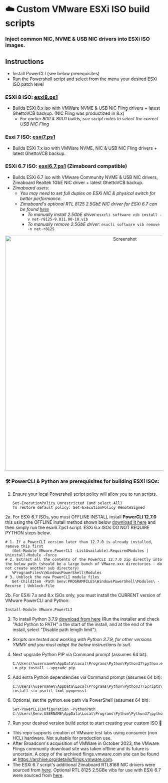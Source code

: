 # ☁️ Custom VMware ESXi ISO build scripts

### Inject common NIC, NVME & USB NIC drivers into ESXi ISO images.

## Instructions
 - Install PowerCLI (see below prerequisites)
 - Run the Powershell script and select from the menu your desired ESXi ISO patch level 

### ESXi 8 ISO: [esxi8.ps1](https://github.com/itiligent/ESXi-Custom-ISO/blob/main/esxi8.ps1) 
- Builds ESXi 8.x iso with VMWare NVME & USB NIC Fling drivers + latest GhettoVCB backup. (NIC Fling was productized in 8.x)
	- _For earlier 800 & 80U1 builds, see script notes to select the correct USB NIC Fling_

### Esxi 7 ISO: [esxi7.ps1](https://github.com/itiligent/ESXi-Custom-ISO/blob/main/esxi7.ps1)
- Builds ESXi 7.x iso with VMWare NVME, NIC & USB NIC Fling drivers + latest GhettoVCB backup.

### ESXi 6.7 ISO: [esxi6.7.ps1](https://raw.githubusercontent.com/itiligent/ESXi-Custom-ISO/main/esxi6.7.ps1) (Zimaboard compatible)
- Builds ESXi 6.7 iso with VMware Community NVME & USB NIC drivers, Zimaboard Realtek 1GbE NIC driver + latest GhettoVCB backup.
- _Zimaboard users:_
  - _You may need to set full duplex on ESXi NIC & physical switch for better performance._
  - _Zimaboard's optional RTL 8125 2.5GbE NIC driver for ESXi 6.7 can be found [here](https://github.com/itiligent/ESXi-Custom-ISO/raw/main/6.7-drivers/net-r8125-9.011.00-10.vib)_
    - _To manually install 2.5GbE driver:_`esxcli software vib install -v net-r8125-9.011.00-10.vib`
    - _To manually remove 2.5GbE driver:_ `esxcli software vib remove -n net-r8125`
  
<p align="center">
  <img src="https://github.com/itiligent/ESXi-Custom-ISO/blob/main/6.7-drivers/esxi-zimaboard-screenshot.PNG" width="750" alt="Screenshot">
</p>

### 🛠️ PowerCLI & Python are prerequisites for building ESXi ISOs:

1. Ensure your local Powershell script policy will allow you to run scripts.
   ```
   Set-ExecutionPolicy Unrestricted (and select All)
   To restore default policy: Set-ExecutionPolicy RemoteSigned
   ````

2a. For ESXi 6.7 ISOs, you must OFFLINE INSTALL install **PowerCLI 12.7.0**  this using the OFFLINE install method shown below [download it here](https://developer.vmware.com/web/tool/12.7.0/vmware-powercli/) and then simply run the esxi6.7.ps1 script. ESXi 6.x ISOs DO NOT REQUIRE PYTHON steps below. 
   ```
   # 1. If a PowerCLI version later than 12.7.0 is already installed, remove this first
      (Get-Module VMware.PowerCLI -ListAvailable).RequiredModules | Uninstall-Module -Force
   # 2. Extract all the contents of the PowerCLI 12.7.0 zip directly into the below path (should be a large bunch of VMware.xxx directories - do not create another sub directory)
      %ProgramFiles%\WindowsPowerShell\Modules 
   # 3. Unblock the new PowerCLI module files  
      Get-ChildItem -Path $env:PROGRAMFILES\WindowsPowerShell\Modules\ -Recurse | Unblock-File 
```

2b. For ESXi 7.x and 8.x ISOs only, you must install the CURRENT version of VMware PowerCLI and Python:
   ```
   Install-Module VMware.PowerCLI
   ```
 
3. To install Python 3.7.9 [download from here](https://www.python.org/downloads/release/python-379/) (Run the installer and check "Add Python to PATH" a the start of the install, and at the end of the install, select "Disable path length limit"). 
  - _Scripts are tested and working with Python 3.7.9, for other versions YMMV and you must adapt the below instructions to suit._


4. Next upgrade Python PIP via Command prompt (assumes 64 bit):
   ```
   C:\Users\%username%\AppData\Local\Programs\Python\Python37\python.exe -m pip install --upgrade pip
   ```
5. Add extra Python dependencies via Command prompt (assumes 64 bit):
   ```
   C:\Users\%username%\AppData\Local\Programs\Python\Python37\Scripts\pip3.7.exe install six psutil lxml pyopenssl
   ```

6. Optional, set the python.exe path via PowerShell (assumes 64 bit):
   ```
   Set-PowerCLIConfiguration -PythonPath C:\Users\$env:USERNAME\AppData\Local\Programs\Python\Python37\python.exe
   ```

7. Run your desired version build script to start creating your custom ISO 🚀


- This repo supports creation of VMware test labs using consumer (non HCL) hardware. Not suitable for production use.
- After Broadcom's acquisition of VMWare in October 2023, the VMware Flings community download site was taken offline and its future is uncertain. A copy of the archived flings.vmware.com site can be found at https://archive.org/details/flings.vmware.com.
- The ESXi 6.7 script's additional Zimaboard RTL8168 NIC drivers were sourced from [here](https://vibsdepot.v-front.de). Optional RTL 8125 2.5GBe vibs for use with ESXi 6.7 were sourced from [here](https://github.com/mcr-ksh/r8125-esxi).


